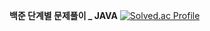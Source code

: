 **백준 단계별 문제풀이 _ JAVA**
[![Solved.ac Profile](http://mazassumnida.wtf/api/v2/generate_badge?boj=nbbb9)](https://solved.ac/nbbb9/)